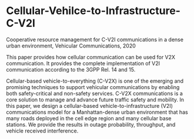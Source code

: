 # Cellular-Vehilce-to-Infrastructure-C-V2I
Cooperative resource management for C-V2I communications in a dense urban environment, Vehicular Communications, 2020

This paper provides how cellular communication can be used for V2X communication. It provides the complete implementation of V2I communication according to the 3GPP Rel. 14 and 15. 

Cellular-based vehicle-to-everything (C-V2X) is one of the emerging and promising techniques to
support vehicular communications by enabling both safety-critical and non-safety services. C-V2X
communications is a core solution to manage and advance future traffic safety and mobility. In this
paper, we design a cellular-based vehicle-to-infrastructure (V2I) communications model for a Manhattan-dense urban environment that has many roads deployed in the cell edge region and many cellular base stations. We provide the results in outage probability, throughput, and vehicle received interference. 
